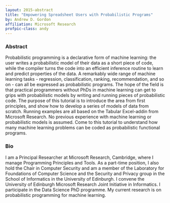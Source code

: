 ```yaml
---
layout: 2015-abstract
title: "Empowering Spreadsheet Users with Probabilistic Programs"
by: Andrew D. Gordon
affiliation: Microsoft Research
profpic-class: andy
---
```


### Abstract

Probabilistic programming is a declarative form of machine learning: the user writes a probabilistic model of their data as a short piece of code, while the compiler turns the code into an efficient inference routine to learn and predict properties of the data. A remarkably wide range of machine learning tasks - regression, classification, ranking, recommendation, and so on - can all be expressed as probabilistic programs. The hope of the field is that practical programmers without PhDs in machine learning can get to grips with probabilistic models by writing and running pieces of probabilistic code. The purpose of this tutorial is to introduce the area from first principles, and show how to develop a series of models of data from scratch. Running examples are all based on the Tabular Excel-addin from Microsoft Research. No previous experience with machine learning or probabilistic models is assumed. Come to this tutorial to understand how many machine learning problems can be coded as probabilistic functional programs.

### Bio

I am a Principal Researcher at Microsoft Research, Cambridge, where I manage Programming Principles and Tools. As a part-time position, I also hold the Chair in Computer Security and am a member of the Laboratory for Foundations of Computer Science and the Security and Privacy group in the School of Informatics in the University of Edinburgh. I convene the University of Edinburgh Microsoft Research Joint Initiative in Informatics. I participate in the Data Science PhD programme. My current research is on probabilistic programming for machine learning.